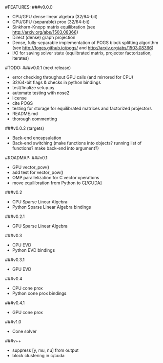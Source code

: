 #FEATURES:
###v0.0.0
- CPU/GPU dense linear algebra (32/64-bit)
- CPU/GPU (separable) prox (32/64-bit)
- Sinkhorn-Knopp matrix equilibration (see http://arxiv.org/abs/1503.08366)
- Direct (dense) graph projection
- Dense, fully-separable implementation of POGS block splitting algorithm (see http://foges.github.io/pogs/ and http://arxiv.org/abs/1503.08366)
- I/O for saving solver state (equilbrated matrix, projector factorization, iterates)



#TODO:
###v0.0.1 (next release)
- error checking throughout GPU calls (and mirrored for CPU)
- 32/64-bit flags & checks in python bindings
- test/finalize setup.py
- automate testing with nose2
- license
- cite POGS
- testing for storage for equilibrated matrices and factorized projectors
- README.md
- thorough commenting

###v0.0.2 (targets)
- Back-end encapsulation 
- Back-end switching (make functions into objects? running list of functions? make back-end into argument?)

#ROADMAP:
###v0.1
- GPU vector_pow()
- add test for vector_pow()
- OMP parallelization for C vector operations
- move equilibration from Python to C[/CUDA]

###v0.2
- CPU Sparse Linear Algebra
- Python Sparse Linear Algebra bindings

###v0.2.1
- GPU Sparse Linear Algebra

###v0.3
- CPU EVD
- Python EVD bindings

###v0.3.1
- GPU EVD

###v0.4
- CPU cone prox
- Python cone prox bindings

###v0.4.1
- GPU cone prox

###v1.0
- Cone solver

###v++
- suppress [y, mu, nu] from output
- block clustering in c/cuda

